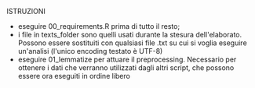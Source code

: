 ISTRUZIONI 

- eseguire 00_requirements.R prima di tutto il resto;
- i file in texts_folder sono quelli usati durante la stesura dell'elaborato. Possono essere sostituiti con qualsiasi file .txt su cui si voglia eseguire un'analisi (l'unico encoding testato è UTF-8)
- eseguire 01_lemmatize per attuare il preprocessing. Necessario per ottenere i dati che verranno utilizzati dagli altri script, che possono essere ora eseguiti in ordine libero
